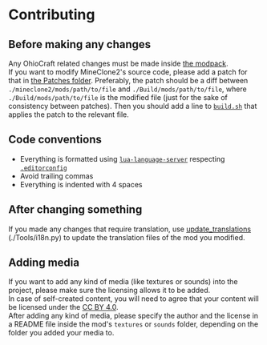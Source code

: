 # Contributing

## Before making any changes

Any OhioCraft related changes must be made inside [the modpack](./Mods). <br>
If you want to modify MineClone2's source code, please add a patch for that in [the Patches folder](./Patches). Preferably, the patch should be a diff between `./mineclone2/mods/path/to/file` and `./Build/mods/path/to/file`, where `./Build/mods/path/to/file` is the modified file (just for the sake of consistency between patches). Then you should add a line to [`build.sh`](./build.sh) that applies the patch to the relevant file.

## Code conventions

- Everything is formatted using [`lua-language-server`](https://github.com/LuaLS/lua-language-server) respecting [`.editorconfig`](./.editorconfig)
- Avoid trailing commas
- Everything is indented with 4 spaces

## After changing something

If you made any changes that require translation, use [update_translations](https://github.com/minetest-tools/update_translations) (./Tools/i18n.py) to update the translation files of the mod you modified.

## Adding media

If you want to add any kind of media (like textures or sounds) into the project, please make sure the licensing allows it to be added. <br>
In case of self-created content, you will need to agree that your content will be licensed under the [CC BY 4.0](https://creativecommons.org/licenses/by/4.0/). <br>
After adding any kind of media, please specify the author and the license in a README file inside the mod's `textures` or `sounds` folder, depending on the folder you added your media to.
